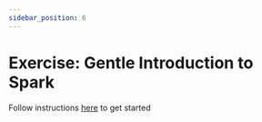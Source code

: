 ```yaml
---
sidebar_position: 6
---
```


# Exercise: Gentle Introduction to Spark
Follow instructions [here](https://github.com/data-derp/small-exercises/tree/master/gentle-introduction-to-spark) to get started